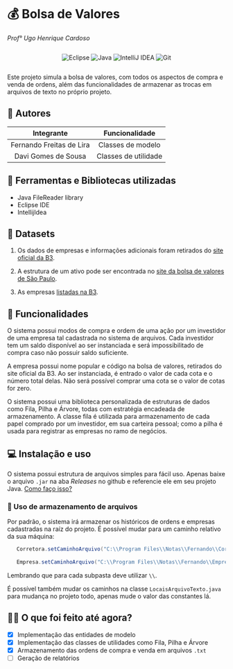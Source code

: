 # 💰 Bolsa de Valores
_Prof° Ugo Henrique Cardoso_

<div style="display: flex; justify-content: center; align-items: center;">

![Eclipse](https://img.shields.io/badge/Eclipse-FE7A16.svg?style=for-the-badge&logo=Eclipse&logoColor=white)
![Java](https://img.shields.io/badge/java-%23ED8B00.svg?style=for-the-badge&logo=openjdk&logoColor=white)
![IntelliJ IDEA](https://img.shields.io/badge/IntelliJIDEA-000000.svg?style=for-the-badge&logo=intellij-idea&logoColor=white)
![Git](https://img.shields.io/badge/git-%23F05033.svg?style=for-the-badge&logo=git&logoColor=white)

</div>

Este projeto simula a bolsa de valores, com todos os aspectos de compra e venda de ordens, além das funcionalidades de armazenar as trocas em arquivos de texto no próprio projeto.

## 🧍 Autores

| Integrante               | Funcionalidade       |
|:------------------------:|:--------------------:|
| Fernando Freitas de Lira | Classes de modelo    |
| Davi Gomes de Sousa      | Classes de utilidade |

## 📖 Ferramentas e Bibliotecas utilizadas

* Java FileReader library
* Eclipse IDE
* IntellijIdea

## 🚀 Datasets

1. Os dados de empresas e informações adicionais foram retirados do [site oficial da B3](https://www.b3.com.br/pt_br/market-data-e-indices/servicos-de-dados/market-data/consultas/boletim-diario/dados-publicos-de-produtos-listados-e-de-balcao/).

1. A estrutura de um ativo pode ser encontrada no [site da bolsa de valores de São Paulo](https://www.b3.com.br/pt_br/produtos-e-servicos/negociacao/renda-variavel/acoes.htm).

1. As empresas [listadas na B3](https://www.b3.com.br/pt_br/produtos-e-servicos/negociacao/renda-variavel/empresas-listadas.htm).

## 🧰 Funcionalidades

O sistema possui modos de compra e ordem de uma ação por um investidor de uma empresa tal cadastrada no sistema de arquivos. Cada investidor tem um saldo disponível ao ser instanciada e será impossibilitado de compra caso não possuir saldo suficiente.

A empresa possui nome popular e código na bolsa de valores, retirados do site oficial da B3. Ao ser instanciada, é entrado o valor de cada cota e o número total delas. Não será possível comprar uma cota se o valor de cotas for zero.

O sistema possui uma biblioteca personalizada de estruturas de dados como Fila, Pilha e Árvore, todas com estratégia encadeada de armazenamento. A classe fila é utilizada para armazenamento de cada papel comprado por um investidor, em sua carteira pessoal; como a pilha é usada para registrar as empresas no ramo de negócios.

## 💻 Instalação e uso

O sistema possui estrutura de arquivos simples para fácil uso. Apenas baixe o arquivo ```.jar``` na aba _Releases_ no github e referencie ele em seu projeto Java. [Como faço isso?](https://www.alura.com.br/apostila-java-orientacao-objetos/ferramentas-jar-e-javadoc#:~:text=O%20próprio%20Eclipse%20já%20nos,importado%20e%20clicar%20em%20Open.)

### 📁 Uso de armazenamento de arquivos

Por padrão, o sistema irá armazenar os históricos de ordens e empresas cadastradas na raíz do projeto. É possível mudar para um caminho relativo da sua máquina:

```Java
   Corretora.setCaminhoArquivo("C:\\Program Files\\Notas\\Fernando\\Corretoras.txt");
    	
   Empresa.setCaminhoArquivo("C:\\Program Files\\Notas\\Fernando\\Empresas.txt");
```

Lembrando que para cada subpasta deve utilizar ```\\```.

É possível também mudar os caminhos na classe ```LocaisArquivoTexto.java``` para mudança no projeto todo, apenas mude o valor das constantes lá.

## 🏃‍♀️ O que foi feito até agora?

- [X] Implementação das entidades de modelo
- [X] Implementação das classes de utilidades como Fila, Pilha e Árvore
- [X] Armazenamento das ordens de compra e venda em arquivos ```.txt```
- [ ] Geração de relatórios
